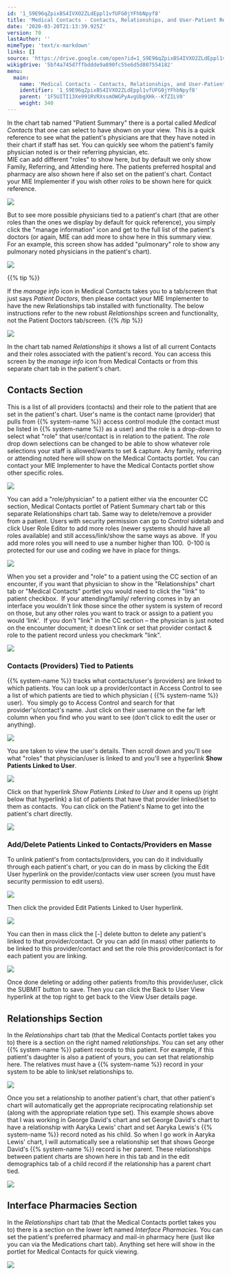 ```yaml
---
id: '1_S9E96qZpixBS4IVXO2ZLdEppl1vfUFG0jYFhbNpyf8'
title: 'Medical Contacts - Contacts, Relationships, and User-Patient Relationships'
date: '2020-03-20T21:13:39.925Z'
version: 70
lastAuthor: ''
mimeType: 'text/x-markdown'
links: []
source: 'https://drive.google.com/open?id=1_S9E96qZpixBS4IVXO2ZLdEppl1vfUFG0jYFhbNpyf8'
wikigdrive: '5bf4a745d7ffbddde9a890fc55e6d5d807554182'
menu:
  main:
    name: 'Medical Contacts - Contacts, Relationships, and User-Patient Relationships'
    identifier: '1_S9E96qZpixBS4IVXO2ZLdEppl1vfUFG0jYFhbNpyf8'
    parent: '1F5UITI13Xe991RVRXssmOWGPyAvgUbgXHk--KfZILV0'
    weight: 340
---
```

In the chart tab named "Patient Summary" there is a portal called *Medical Contacts* that one can select to have shown on your view.  This is a quick reference to see what the patient's physicians are that they have noted in their chart if staff has set. You can quickly see whom the patient's family physician noted is or their referring physician, etc.  
MIE can add different "roles" to show here, but by default we only show Family, Referring, and Attending here. The patients preferred hospital and pharmacy are also shown here if also set on the patient's chart. Contact your MIE Implementer if you wish other *roles* to be shown here for quick reference.
  
![](../medical-contacts-contacts,-relationships,-and-user-patient-relationships.assets/10000201000004F00000019C9E35EB56FDD15904.png)  

But to see more possible physicians tied to a patient's chart (that are other roles than the ones we display by default for quick reference), you simply click the "manage information" icon and get to the full list of the patient's doctors (or again, MIE can add more to show here in this summary view.  For an example, this screen show has added "pulmonary" role to show any pulmonary noted physicians in the patient's chart).
  
![](../medical-contacts-contacts,-relationships,-and-user-patient-relationships.assets/10000201000004F00000019C8E1B15112019F35E.png)  

{{% tip %}}

If the *manage info* icon in Medical Contacts takes you to a tab/screen that just says *Patient Doctors*, then please contact your MIE Implementer to have the new Relationships tab installed with functionality. The below instructions refer to the new robust *Relationships* screen and functionality, not the Patient Doctors tab/screen.
{{% /tip %}}
  
![](../medical-contacts-contacts,-relationships,-and-user-patient-relationships.assets/10000201000002A00000009E92F84A454729FEA5.png)  

In the chart tab named *Relationships* it shows a list of all current Contacts and their roles associated with the patient's record. You can access this screen by the *manage info* icon from Medical Contacts or from this separate chart tab in the patient's chart.
  
## Contacts Section  

This is a list of all providers (contacts) and their role to the patient that are set in the patient's chart. User's name is the contact name (provider) that pulls from {{% system-name %}} access control module (the contact must be listed in {{% system-name %}} as a user) and the role is a drop-down to select what "role" that user/contact is in relation to the patient. The *role* drop down selections can be changed to be able to show whatever role selections your staff is allowed/wants to set & capture. Any family, referring or attending noted here will show on the Medical Contacts portlet. You can contact your MIE Implementer to have the Medical Contacts portlet show other specific roles.
  
![](../medical-contacts-contacts,-relationships,-and-user-patient-relationships.assets/10000201000004F200000184EEDDC4ECFE932907.png)  

You can add a "role/physician" to a patient either via the encounter CC section, Medical Contacts portlet of Patient Summary chart tab or this separate Relationships chart tab. Same way to delete/remove a provider from a patient.
Users with security permission can go to *Control* sidetab and click User Role Editor to add more roles (newer systems should have all roles available) and still access/link/show the same ways as above.  If you add more roles you will need to use a number higher than 100.  0-100 is protected for our use and coding we have in place for things.
  
![](../medical-contacts-contacts,-relationships,-and-user-patient-relationships.assets/100002010000012000000066A364F3F6F477F820.png)  

When you set a provider and "role" to a patient using the CC section of an encounter, if you want that physician to show in the "Relationships" chart tab or "Medical Contacts" portlet you would need to click the "link" to patient checkbox.  If your attending/family/ referring comes in by an interface you wouldn't link those since the other system is system of record on those, but any other roles you want to track or assign to a patient you would ‘link'.  If you don't "link" in the CC section – the physician is just noted on the encounter document; it doesn't link or set that provider contact & role to the patient record unless you checkmark "link".
  
![](../medical-contacts-contacts,-relationships,-and-user-patient-relationships.assets/100002010000023100000071F1B99184D1E36B03.png)  

  
### Contacts (Providers) Tied to Patients  

{{% system-name %}} tracks what contacts/user's (providers) are linked to which patients. You can look up a provider/contact in Access Control to see a list of which patients are tied to which physician ( {{% system-name %}} user).  You simply go to Access Control and search for that provider's/contact's name.
Just click on their username on the far left column when you find who you want to see (don't click to edit the user or anything).
  
![](../medical-contacts-contacts,-relationships,-and-user-patient-relationships.assets/10000201000004E400000133191DECFDC2222C8B.png)  

You are taken to view the user's details. Then scroll down and you'll see what "roles" that physician/user is linked to and you'll see a hyperlink **Show Patients Linked to User**.
  
![](../medical-contacts-contacts,-relationships,-and-user-patient-relationships.assets/100002010000029F00000134A58CDB59850C9632.png)  

Click on that hyperlink *Show Patients Linked to User* and it opens up (right below that hyperlink) a list of patients that have that provider linked/set to them as contacts.  You can click on the Patient's Name to get into the patient's chart directly.
  
![](../medical-contacts-contacts,-relationships,-and-user-patient-relationships.assets/1000020100000240000000A79A70C9D176ABB499.png)  

  
### Add/Delete Patients Linked to Contacts/Providers en Masse  

To unlink patient's from contacts/providers, you can do it individually through each patient's chart, or you can do in mass by clicking the Edit User hyperlink on the provider/contacts view user screen (you must have security permission to edit users).
  
![](../medical-contacts-contacts,-relationships,-and-user-patient-relationships.assets/10000201000004F200000140E9BA903E0C6CF6FB.png)  

Then click the provided Edit Patients Linked to User hyperlink.
  
![](../medical-contacts-contacts,-relationships,-and-user-patient-relationships.assets/100002010000050D00000156B45971AB0CEC4724.png)  

You can then in mass click the [-] delete button to delete any patient's linked to that provider/contact. Or you can add (in mass) other patients to be linked to this provider/contact and set the role this provider/contact is for each patient you are linking.
  
![](../medical-contacts-contacts,-relationships,-and-user-patient-relationships.assets/100002010000041D000000D248E2CEB83EAA3499.png)  

Once done deleting or adding other patients from/to this provider/user, click the SUBMIT button to save. Then you can click the Back to User View hyperlink at the top right to get back to the View User details page.
  
## Relationships Section  

In the *Relationships* chart tab (that the Medical Contacts portlet takes you to) there is a section on the right named *relationships*. You can set any other {{% system-name %}} patient records to this patient. For example, if this patient's daughter is also a patient of yours, you can set that relationship here. The relatives must have a {{% system-name %}} record in your system to be able to link/set relationships to.
  
![](../medical-contacts-contacts,-relationships,-and-user-patient-relationships.assets/10000201000004F40000018603FB3EC68CBCDD42.png)  

Once you set a relationship to another patient's chart, that other patient's chart will automatically get the appropriate reciprocating relationship set (along with the appropriate relation type set). This example shows above that I was working in George David's chart and set George David's chart to have a relationship with Aaryka Lewis' chart and set Aaryka Lewis's {{% system-name %}} record noted as his child.
So when I go work in Aaryka Lewis' chart, I will automatically see a relationship set that shows George David's {{% system-name %}} record is her parent. These relationships between patient charts are shown here in this tab and in the edit demographics tab of a child record if the relationship has a parent chart tied.
  
![](../medical-contacts-contacts,-relationships,-and-user-patient-relationships.assets/10000201000004D300000133E78A300D25FD6558.png)  

  
## Interface Pharmacies Section  

In the *Relationships* chart tab (that the Medical Contacts portlet takes you to) there is a section on the lower left named *Interface Pharmacies.* You can set the patient's preferred pharmacy and mail-in pharmacy here (just like you can via the Medications chart tab). Anything set here will show in the portlet for Medical Contacts for quick viewing.
  
![](../medical-contacts-contacts,-relationships,-and-user-patient-relationships.assets/10000201000004F4000001863BE599596D43A3FA.png)  

